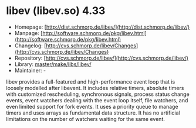 # libev (libev.so) 4.33
 - Homepage: [http://dist.schmorp.de/libev/](http://dist.schmorp.de/libev/)
 - Manpage: [http://software.schmorp.de/pkg/libev.html](http://software.schmorp.de/pkg/libev.html)
 - Changelog: [http://cvs.schmorp.de/libev/Changes](http://cvs.schmorp.de/libev/Changes)
 - Repository: [http://cvs.schmorp.de/libev/](http://cvs.schmorp.de/libev/)
 - Library: [master/make/libs/libev/](https://github.com/Freetz-NG/freetz-ng/tree/master/make/libs/libev/)
 - Maintainer: -

libev provides a full-featured and high-performance event loop that is loosely modelled after libevent. It includes relative timers, absolute timers with customized rescheduling, synchronous signals, process status change events, event watchers dealing with the event loop itself, file watchers, and even limited support for fork events. It uses a priority queue to manage timers and uses arrays as fundamental data structure. It has no artificial limitations on the number of watchers waiting for the same event.
